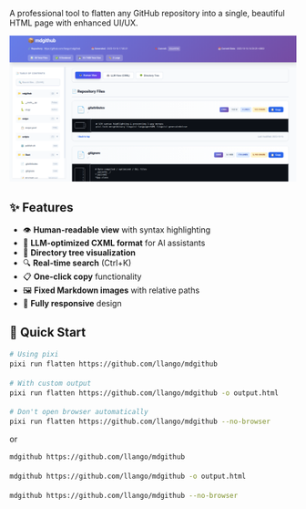 A professional tool to flatten any GitHub repository into a single, beautiful HTML page with enhanced UI/UX.

![mdgithub](./assets/page.png)

## ✨ Features

- 👁️ **Human-readable view** with syntax highlighting
- 🤖 **LLM-optimized CXML format** for AI assistants
- 🌳 **Directory tree visualization**
- 🔍 **Real-time search** (Ctrl+K)
- 📋 **One-click copy** functionality
- 🖼️ **Fixed Markdown images** with relative paths
- 📱 **Fully responsive** design

## 🚀 Quick Start

```bash
# Using pixi
pixi run flatten https://github.com/llango/mdgithub

# With custom output
pixi run flatten https://github.com/llango/mdgithub -o output.html

# Don't open browser automatically
pixi run flatten https://github.com/llango/mdgithub --no-browser
```

or

```bash
mdgithub https://github.com/llango/mdgithub

mdgithub https://github.com/llango/mdgithub -o output.html

mdgithub https://github.com/llango/mdgithub --no-browser
```
